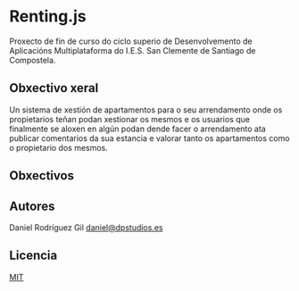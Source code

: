 Renting.js
==========
Proxecto de fin de curso do ciclo superio de Desenvolvemento de Aplicacións Multiplataforma do I.E.S. San Clemente de Santiago de Compostela.

Obxectivo xeral
---------------
Un sistema de xestión de apartamentos para o seu arrendamento onde os propietarios teñan podan xestionar os mesmos e os usuarios que finalmente se aloxen en algún podan dende facer o arrendamento ata publicar comentarios da sua estancia e valorar tanto os apartamentos como o propietario dos mesmos.

Obxectivos
----------

Autores
-------
Daniel Rodríguez Gil <daniel@dpstudios.es>

Licencia
--------
[MIT](LICENSE)